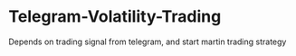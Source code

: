# Telegram-Volatility-Trading
Depends on trading signal from telegram, and start martin trading strategy
